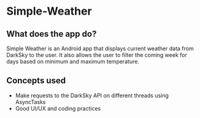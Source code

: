 # Simple-Weather
## What does the app do?
Simple Weather is an Android app that displays current weather data from DarkSky to the user. It also allows the user to filter the coming week for days based on minimum and maximum temperature.

## Concepts used
- Make requests to the DarkSky API on different threads using AsyncTasks
- Good UI/UX and coding practices
